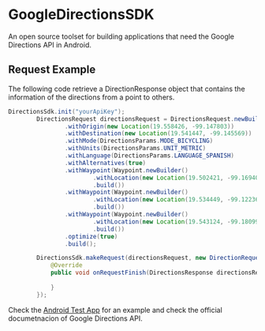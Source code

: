 # GoogleDirectionsSDK

An open source toolset for building applications that need the Google Directions API in Android.

## Request Example

The following code retrieve a DirectionResponse object that contains the information of the directions from a point to others.

```java
DirectionsSdk.init("yourApiKey");
        DirectionsRequest directionsRequest = DirectionsRequest.newBuilder()
                .withOrigin(new Location(19.558426, -99.147803))
                .withDestination(new Location(19.541447, -99.145569))
                .withMode(DirectionsParams.MODE_BICYCLING)
                .withUnits(DirectionsParams.UNIT_METRIC)
                .withLanguage(DirectionsParams.LANGUAGE_SPANISH)
                .withAlternatives(true)
                .withWaypoint(Waypoint.newBuilder()
                        .withLocation(new Location(19.502421, -99.169408))
                        .build())
                .withWaypoint(Waypoint.newBuilder()
                        .withLocation(new Location(19.534449, -99.122366))
                        .build())
                .withWaypoint(Waypoint.newBuilder()
                        .withLocation(new Location(19.543124, -99.180994))
                        .build())
                .optimize(true)
                .build();

        DirectionsSdk.makeRequest(directionsRequest, new DirectionRequestCallback() {
            @Override
            public void onRequestFinish(DirectionsResponse directionsResponse) {
                
            }
        });
```

Check the [Android Test App](https://github.com/savirdev/GoogleDirectionsSDK/tree/master/app) for an example and check the official documetnacion of Google Directions API.

